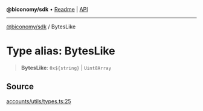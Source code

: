 **@biconomy/sdk** • [Readme](../README.md) \| [API](../globals.md)

***

[@biconomy/sdk](../README.md) / BytesLike

# Type alias: BytesLike

> **BytesLike**: ```0x${string}``` \| `Uint8Array`

## Source

[accounts/utils/types.ts:25](https://github.com/bcnmy/sdk/blob/main/src/accounts/utils/types.ts#L25)

